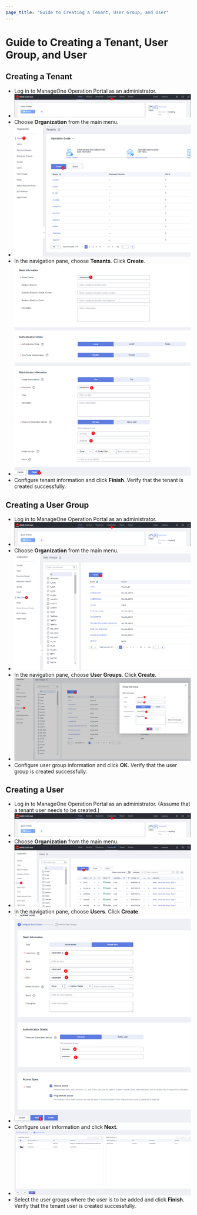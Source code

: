 ```yaml
---
page_title: "Guide to Creating a Tenant, User Group, and User"
---
```


# Guide to Creating a Tenant, User Group, and User

## Creating a Tenant

- Log in to ManageOne Operation Portal as an administrator.
- ![img.png](login.png)
- Choose **Organization** from the main menu.
- ![img.png](create_tenant_1.png)
- In the navigation pane, choose **Tenants**. Click **Create**.
- ![img.png](create_tenant_2.png)
- Configure tenant information and click **Finish**. Verify that the tenant is created successfully.

## Creating a User Group

- Log in to ManageOne Operation Portal as an administrator.
- ![img.png](login.png)
- Choose **Organization** from the main menu.
- ![img.png](create_group_1.png)
- In the navigation pane, choose **User Groups**. Click **Create**.
- ![img.png](create_group_2.png)
- Configure user group information and click **OK**. Verify that the user group is created successfully.

## Creating a User

- Log in to ManageOne Operation Portal as an administrator. (Assume that a tenant user needs to be created.)
- ![img.png](login.png)
- Choose **Organization** from the main menu.
- ![img_1.png](create_user_1.png)
- In the navigation pane, choose **Users**. Click **Create**.
- ![img.png](create_user_2.png)
- Configure user information and click **Next**.
- ![img_1.png](create_user_3.png)
- Select the user groups where the user is to be added and click **Finish**. Verify that the tenant user is created successfully.
